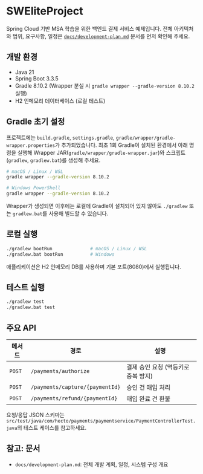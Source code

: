 # SWEliteProject

Spring Cloud 기반 MSA 학습을 위한 백엔드 결제 서비스 예제입니다. 전체 아키텍처와 범위, 요구사항, 일정은 [`docs/development-plan.md`](docs/development-plan.md) 문서를 먼저 확인해 주세요.

## 개발 환경
- Java 21
- Spring Boot 3.3.5
- Gradle 8.10.2 (Wrapper 분실 시 `gradle wrapper --gradle-version 8.10.2` 실행)
- H2 인메모리 데이터베이스 (로컬 테스트)

## Gradle 초기 설정
프로젝트에는 `build.gradle`, `settings.gradle`, `gradle/wrapper/gradle-wrapper.properties`가 추가되었습니다. 최초 1회 Gradle이 설치된 환경에서 아래 명령을 실행해 Wrapper JAR(`gradle/wrapper/gradle-wrapper.jar`)와 스크립트(`gradlew`, `gradlew.bat`)를 생성해 주세요.

```bash
# macOS / Linux / WSL
gradle wrapper --gradle-version 8.10.2

# Windows PowerShell
gradle wrapper --gradle-version 8.10.2
```

Wrapper가 생성되면 이후에는 로컬에 Gradle이 설치되어 있지 않아도 `./gradlew` 또는 `gradlew.bat`를 사용해 빌드할 수 있습니다.

## 로컬 실행
```bash
./gradlew bootRun              # macOS / Linux / WSL
./gradlew.bat bootRun          # Windows
```

애플리케이션은 H2 인메모리 DB를 사용하며 기본 포트(8080)에서 실행됩니다.

## 테스트 실행
```bash
./gradlew test
./gradlew.bat test
```

## 주요 API
| 메서드 | 경로 | 설명 |
| --- | --- | --- |
| `POST` | `/payments/authorize` | 결제 승인 요청 (멱등키로 중복 방지) |
| `POST` | `/payments/capture/{paymentId}` | 승인 건 매입 처리 |
| `POST` | `/payments/refund/{paymentId}` | 매입 완료 건 환불 |

요청/응답 JSON 스키마는 `src/test/java/com/hecto/payments/paymentservice/PaymentControllerTest.java`의 테스트 케이스를 참고하세요.

## 참고: 문서
- `docs/development-plan.md`: 전체 개발 계획, 일정, 시스템 구성 개요
